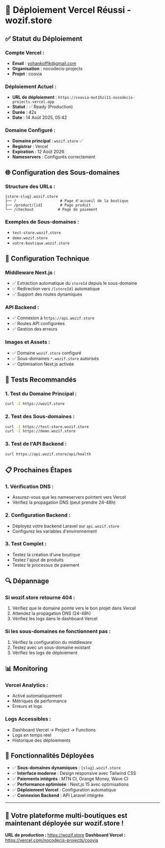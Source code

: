 # 🎉 Déploiement Vercel Réussi - wozif.store

## ✅ Statut du Déploiement

### **Compte Vercel :**
- **Email** : yohankoffik@gmail.com
- **Organisation** : nocodecis-projects
- **Projet** : coovia

### **Déploiement Actuel :**
- **URL de déploiement** : `https://coovia-mut1hzi11-nocodecis-projects.vercel.app`
- **Statut** : ✅ Ready (Production)
- **Durée** : 42s
- **Date** : 14 Août 2025, 05:42

### **Domaine Configuré :**
- **Domaine principal** : `wozif.store` ✅
- **Registrar** : Vercel
- **Expiration** : 12 Août 2026
- **Nameservers** : Configurés correctement

## 🌐 Configuration des Sous-domaines

### **Structure des URLs :**
```
{store-slug}.wozif.store
├── /                    # Page d'accueil de la boutique
├── /product/[id]        # Page produit
└── /checkout           # Page de paiement
```

### **Exemples de Sous-domaines :**
- `test-store.wozif.store`
- `demo.wozif.store`
- `votre-boutique.wozif.store`

## 🔧 Configuration Technique

### **Middleware Next.js :**
- ✅ Extraction automatique du `storeId` depuis le sous-domaine
- ✅ Redirection vers `/[storeId]` automatique
- ✅ Support des routes dynamiques

### **API Backend :**
- ✅ Connexion à `https://api.wozif.store`
- ✅ Routes API configurées
- ✅ Gestion des erreurs

### **Images et Assets :**
- ✅ Domaine `wozif.store` configuré
- ✅ Sous-domaines `*.wozif.store` autorisés
- ✅ Optimisation Next.js activée

## 🧪 Tests Recommandés

### **1. Test du Domaine Principal :**
```bash
curl -I https://wozif.store
```

### **2. Test des Sous-domaines :**
```bash
curl -I https://test-store.wozif.store
curl -I https://demo.wozif.store
```

### **3. Test de l'API Backend :**
```bash
curl https://api.wozif.store/api/health
```

## 📋 Prochaines Étapes

### **1. Vérification DNS :**
- Assurez-vous que les nameservers pointent vers Vercel
- Vérifiez la propagation DNS (peut prendre 24-48h)

### **2. Configuration Backend :**
- Déployez votre backend Laravel sur `api.wozif.store`
- Configurez les variables d'environnement

### **3. Test Complet :**
- Testez la création d'une boutique
- Testez l'ajout de produits
- Testez le processus de paiement

## 🔍 Dépannage

### **Si wozif.store retourne 404 :**
1. Vérifiez que le domaine pointe vers le bon projet dans Vercel
2. Attendez la propagation DNS (24-48h)
3. Vérifiez les logs dans le dashboard Vercel

### **Si les sous-domaines ne fonctionnent pas :**
1. Vérifiez la configuration du middleware
2. Testez avec un sous-domaine existant
3. Vérifiez les logs de déploiement

## 📊 Monitoring

### **Vercel Analytics :**
- Activé automatiquement
- Métriques de performance
- Erreurs et logs

### **Logs Accessibles :**
- Dashboard Vercel → Project → Functions
- Logs en temps réel
- Historique des déploiements

## 🎯 Fonctionnalités Déployées

- ✅ **Sous-domaines dynamiques** : `{slug}.wozif.store`
- ✅ **Interface moderne** : Design responsive avec Tailwind CSS
- ✅ **Paiements intégrés** : MTN CI, Orange Money, Wave CI
- ✅ **Performance optimisée** : Next.js 15 avec optimisations
- ✅ **Déploiement Vercel** : Configuration automatique
- ✅ **Connexion Backend** : API Laravel intégrée

---

## 🚀 **Votre plateforme multi-boutiques est maintenant déployée sur wozif.store !**

**URL de production :** https://wozif.store
**Dashboard Vercel :** https://vercel.com/nocodecis-projects/coovia
